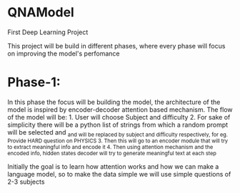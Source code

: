 # QNAModel
First Deep Learning Project

This project will be build in different phases, where every phase will focus on improving the model's perfomance

# Phase-1:
In this phase the focus will be building the model, the architecture of the model is inspired by encoder-decoder attention 
based mechanism. The flow of the model will be:
    1. User will choose Subject and difficulty
    2. For sake of simplicity there will be a python list of strings from which
       a random prompt will be selected and <SUB> and <DIFF> will be replaced 
       by subject and difficulty respectively, 
            for eg. Provide HARD question on PHYSICS
    3. Then this will go to an encoder module that will try to extract meaningful
       info and encode it
    4. Then using attention mechanism and the encoded info, hidden states decoder
       will try to generate meaningful text at each step

Initially the goal is to learn how attention works and how we can make a language model, so to make the data simple
we will use simple questions of 2-3 subjects
